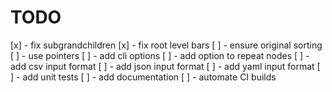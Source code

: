 # TODO

[x] - fix subgrandchildren
[x] - fix root level bars
[ ] - ensure original sorting
[ ] - use pointers
[ ] - add cli options
[ ] - add option to repeat nodes
[ ] - add csv input format
[ ] - add json input format
[ ] - add yaml input format
[ ] - add unit tests
[ ] - add documentation
[ ] - automate CI builds

